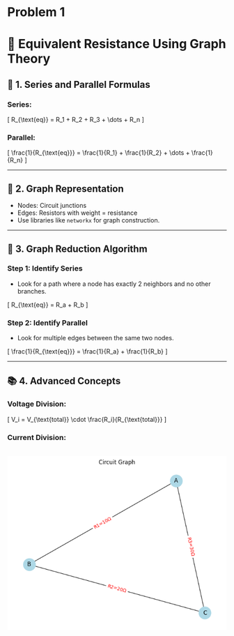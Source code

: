 # Problem 1
# 🔌 Equivalent Resistance Using Graph Theory

## 📐 1. Series and Parallel Formulas

### Series:
\[
R_{\text{eq}} = R_1 + R_2 + R_3 + \dots + R_n
\]

### Parallel:
\[
\frac{1}{R_{\text{eq}}} = \frac{1}{R_1} + \frac{1}{R_2} + \dots + \frac{1}{R_n}
\]

---

## 🧮 2. Graph Representation

- Nodes: Circuit junctions
- Edges: Resistors with weight = resistance
- Use libraries like `networkx` for graph construction.

---

## 🔁 3. Graph Reduction Algorithm

### Step 1: Identify Series
- Look for a path where a node has exactly 2 neighbors and no other branches.

\[
R_{\text{eq}} = R_a + R_b
\]

### Step 2: Identify Parallel
- Look for multiple edges between the same two nodes.

\[
\frac{1}{R_{\text{eq}}} = \frac{1}{R_a} + \frac{1}{R_b}
\]

---

## 📚 4. Advanced Concepts

### Voltage Division:
\[
V_i = V_{\text{total}} \cdot \frac{R_i}{R_{\text{total}}}
\]

### Current Division:
\
![alt text](image.png)
